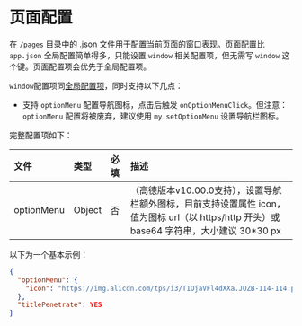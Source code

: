 # 页面配置

在 `/pages` 目录中的 .json 文件用于配置当前页面的窗口表现。页面配置比 `app.json` 全局配置简单得多，只能设置 `window` 相关配置项，但无需写 `window` 这个键。页面配置项会优先于全局配置项。

`window`配置项同[全局配置项](app-json-config)，同时支持以下几点：

- 支持 `optionMenu` 配置导航图标，点击后触发 `onOptionMenuClick`。但注意：`optionMenu` 配置将被废弃，建议使用 `my.setOptionMenu` 设置导航栏图标。

完整配置项如下：

| 文件 | 类型 | 必填 | 描述 |
| :--- | :--- | :--- | :--- |
| optionMenu | Object | 否 | （高德版本v10.00.0支持），设置导航栏额外图标，目前支持设置属性 icon，值为图标 url（以 https/http 开头）或 base64 字符串，大小建议 30*30 px |


以下为一个基本示例：

```json
{
  "optionMenu": {
    "icon": "https://img.alicdn.com/tps/i3/T1OjaVFl4dXXa.JOZB-114-114.png"
  },
  "titlePenetrate": YES
}
```
